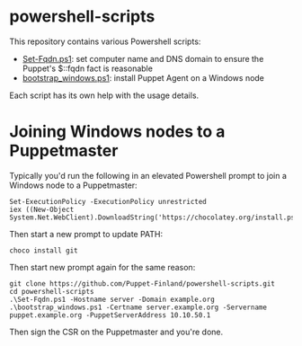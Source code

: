 # powershell-scripts

This repository contains various Powershell scripts:

* [Set-Fqdn.ps1](Set-Fqdn.ps1): set computer name and DNS domain to ensure the Puppet's $::fqdn fact is reasonable
* [bootstrap_windows.ps1](bootstrap_windows.ps1): install Puppet Agent on a Windows node

Each script has its own help with the usage details.
 
# Joining Windows nodes to a Puppetmaster

Typically you'd run the following in an elevated Powershell prompt to join a
Windows node to a Puppetmaster:

    Set-ExecutionPolicy -ExecutionPolicy unrestricted
    iex ((New-Object System.Net.WebClient).DownloadString('https://chocolatey.org/install.ps1'))

Then start a new prompt to update PATH:

    choco install git

Then start new prompt again for the same reason:

    git clone https://github.com/Puppet-Finland/powershell-scripts.git
    cd powershell-scripts
    .\Set-Fqdn.ps1 -Hostname server -Domain example.org
    .\bootstrap_windows.ps1 -Certname server.example.org -Servername puppet.example.org -PuppetServerAddress 10.10.50.1

Then sign the CSR on the Puppetmaster and you're done.
